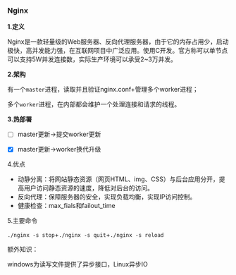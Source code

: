 ### Nginx

**1.定义**

​		Nginx是一款轻量级的Web服务器、反向代理服务器，由于它的内存占用少，启动极快，高并发能力强，在互联网项目中广泛应用。使用C开发。官方称可以单节点可以支持5W并发连接数，实际生产环境可以承受2~3万并发。

**2.架构**

​		有一个`master`进程，读取并且验证nginx.conf+管理多个worker进程；

​		多个`worker`进程，在内部都会维护一个处理连接和请求的线程。

**3.热部署**

- [ ] master更新->提交worker更新

- [x] master更新->worker换代升级

4.优点

- 动静分离：将网站静态资源（网页HTML、img、CSS）与后台应用分开，提高用户访问静态资源的速度，降低对后台的访问。
- 反向代理：保障服务器的安全，实现负载均衡，实现IP访问控制。
- 健康检查：max_fials和failout_time

5.主要命令

`./nginx -s stop`+`./nginx -s quit`+`./nginx -s reload`







额外知识：

windows为读写文件提供了异步接口，Linux异步IO